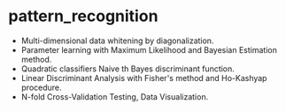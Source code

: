 # pattern_recognition
- Multi-dimensional data whitening by diagonalization.
- Parameter learning with Maximum Likelihood and Bayesian Estimation method.
- Quadratic classifiers Naive th Bayes discriminant function.
- Linear Discriminant Analysis with Fisher's method and Ho-Kashyap procedure.
- N-fold Cross-Validation Testing, Data Visualization.

